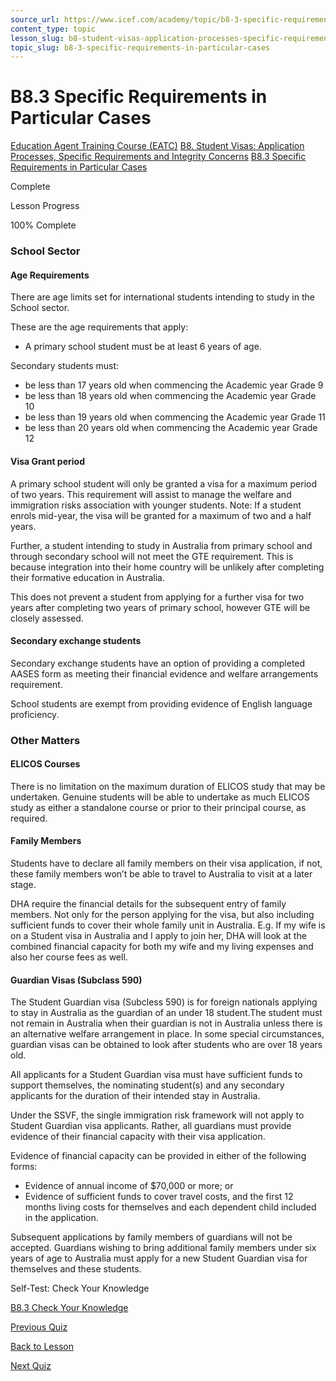 ```yaml
---
source_url: https://www.icef.com/academy/topic/b8-3-specific-requirements-in-particular-cases/
content_type: topic
lesson_slug: b8-student-visas-application-processes-specific-requirements-and-integrity-concerns
topic_slug: b8-3-specific-requirements-in-particular-cases
---
```


# B8.3 Specific Requirements in Particular Cases

[Education Agent Training Course (EATC)](https://www.icef.com/academy/courses/education-agent-training-course-eatc/) [B8. Student Visas: Application Processes, Specific Requirements and Integrity Concerns](https://www.icef.com/academy/lessons/b8-student-visas-application-processes-specific-requirements-and-integrity-concerns/) [B8.3 Specific Requirements in Particular Cases](https://www.icef.com/academy/topic/b8-3-specific-requirements-in-particular-cases/)

Complete

Lesson Progress 

100% Complete 

### School Sector

#### Age Requirements

There are age limits set for international students intending to study in the School sector.

These are the age requirements that apply:

  * A primary school student must be at least 6 years of age.



Secondary students must:

  * be less than 17 years old when commencing the Academic year Grade 9
  * be less than 18 years old when commencing the Academic year Grade 10
  * be less than 19 years old when commencing the Academic year Grade 11
  * be less than 20 years old when commencing the Academic year Grade 12



#### Visa Grant period

A primary school student will only be granted a visa for a maximum period of two years. This requirement will assist to manage the welfare and immigration risks association with younger students. Note: If a student enrols mid-year, the visa will be granted for a maximum of two and a half years.

Further, a student intending to study in Australia from primary school and through secondary school will not meet the GTE requirement. This is because integration into their home country will be unlikely after completing their formative education in Australia.

This does not prevent a student from applying for a further visa for two years after completing two years of primary school, however GTE will be closely assessed. 

#### Secondary exchange students

Secondary exchange students have an option of providing a completed AASES form as meeting their financial evidence and welfare arrangements requirement.

School students are exempt from providing evidence of English language proficiency.

### Other Matters

#### ELICOS Courses

There is no limitation on the maximum duration of ELICOS study that may be undertaken. Genuine students will be able to undertake as much ELICOS study as either a standalone course or prior to their principal course, as required.

#### Family Members

Students have to declare all family members on their visa application, if not, these family members won’t be able to travel to Australia to visit at a later stage.

DHA require the financial details for the subsequent entry of family members. Not only for the person applying for the visa, but also including sufficient funds to cover their whole family unit in Australia. E.g. If my wife is on a Student visa in Australia and I apply to join her, DHA will look at the combined financial capacity for both my wife and my living expenses and also her course fees as well.

#### Guardian Visas (Subclass 590)

The Student Guardian visa (Subcless 590) is for foreign nationals applying to stay in Australia as the guardian of an under 18 student.The student must not remain in Australia when their guardian is not in Australia unless there is an alternative welfare arrangement in place. In some special circumstances, guardian visas can be obtained to look after students who are over 18 years old.

All applicants for a Student Guardian visa must have sufficient funds to support themselves, the nominating student(s) and any secondary applicants for the duration of their intended stay in Australia.

Under the SSVF, the single immigration risk framework will not apply to Student Guardian visa applicants. Rather, all guardians must provide evidence of their financial capacity with their visa application.

Evidence of financial capacity can be provided in either of the following forms:

  * Evidence of annual income of $70,000 or more; or
  * Evidence of sufficient funds to cover travel costs, and the first 12 months living costs for themselves and each dependent child included in the application.



Subsequent applications by family members of guardians will not be accepted. Guardians wishing to bring additional family members under six years of age to Australia must apply for a new Student Guardian visa for themselves and these students.

Self-Test: Check Your Knowledge

[ B8.3 Check Your Knowledge ](https://www.icef.com/academy/quizzes/b8-3-check-your-knowledge/)

[ Previous Quiz ](https://www.icef.com/academy/quizzes/b8-2-check-your-knowledge/)

[Back to Lesson](https://www.icef.com/academy/lessons/b8-student-visas-application-processes-specific-requirements-and-integrity-concerns/)

[ Next Quiz ](https://www.icef.com/academy/quizzes/b8-3-check-your-knowledge/)
